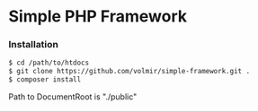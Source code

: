 Simple PHP Framework
====================

### Installation

```sh
$ cd /path/to/htdocs
$ git clone https://github.com/volmir/simple-framework.git .
$ composer install
```

Path to DocumentRoot is "./public"
